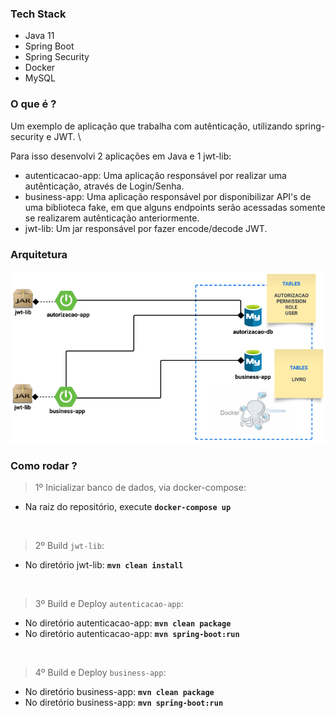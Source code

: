 ### Tech Stack
- Java 11
- Spring Boot
- Spring Security
- Docker
- MySQL

### O que é ?
Um exemplo de aplicação que trabalha com autênticação, utilizando spring-security e JWT. \

Para isso desenvolvi 2 aplicações em Java e 1 jwt-lib: 
- autenticacao-app: Uma aplicação responsável por realizar uma autênticação, através de Login/Senha.
- business-app: Uma aplicação responsável por disponibilizar API's de uma biblioteca fake, em que alguns endpoints serão acessadas somente se realizarem autênticação anteriormente.
- jwt-lib: Um jar responsável por fazer encode/decode JWT.

### Arquitetura
![](https://github.com/lucianoortizsilva/login-spring-security/blob/a57245e91d7c04f0e7f0fe0e7726f604f7c050e0/arquitetura.png?raw=true)

### Como rodar ?
> 1º Inicializar banco de dados, via docker-compose:
- Na raiz do repositório, execute **`docker-compose up`**

<br/>

> 2º Build `jwt-lib`:
- No diretório jwt-lib: **`mvn clean install`**

<br/>

> 3º Build e Deploy `autenticacao-app`:
- No diretório autenticacao-app: **`mvn clean package`**
- No diretório autenticacao-app: **`mvn spring-boot:run`**

<br/>

> 4º Build e Deploy `business-app`:
- No diretório business-app: **`mvn clean package`**
- No diretório business-app: **`mvn spring-boot:run`**
